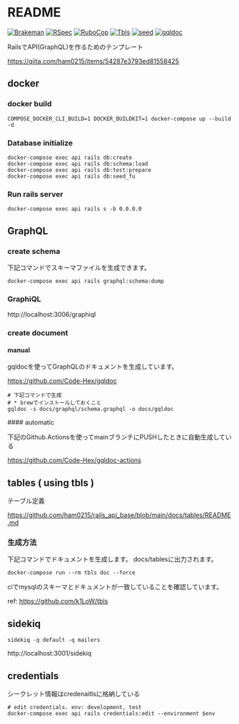 # README

[![Brakeman](https://github.com/ham0215/rails_api_base/actions/workflows/brakeman.yml/badge.svg?branch=main)](https://github.com/ham0215/rails_api_base/actions/workflows/brakeman.yml)
[![RSpec](https://github.com/ham0215/rails_api_base/actions/workflows/rspec.yml/badge.svg?branch=main)](https://github.com/ham0215/rails_api_base/actions/workflows/rspec.yml)
[![RuboCop](https://github.com/ham0215/rails_api_base/actions/workflows/rubocop.yml/badge.svg?branch=main)](https://github.com/ham0215/rails_api_base/actions/workflows/rubocop.yml)
[![Tbls](https://github.com/ham0215/rails_api_base/actions/workflows/tbls.yml/badge.svg?branch=main)](https://github.com/ham0215/rails_api_base/actions/workflows/tbls.yml)
[![seed](https://github.com/ham0215/rails_api_base/actions/workflows/seed.yml/badge.svg?branch=feature%2Frspec)](https://github.com/ham0215/rails_api_base/actions/workflows/seed.yml)
[![gqldoc](https://github.com/ham0215/rails_api_base/actions/workflows/gqldoc.yml/badge.svg?branch=main)](https://github.com/ham0215/rails_api_base/actions/workflows/gqldoc.yml)

RailsでAPI(GraphQL)を作るためのテンプレート

https://qiita.com/ham0215/items/54287e3793ed81558425

## docker

### docker build

```console
COMPOSE_DOCKER_CLI_BUILD=1 DOCKER_BUILDKIT=1 docker-compose up --build -d
```

### Database initialize

```console
docker-compose exec api rails db:create
docker-compose exec api rails db:schema:load
docker-compose exec api rails db:test:prepare
docker-compose exec api rails db:seed_fu
```

### Run rails server

```console
docker-compose exec api rails s -b 0.0.0.0
```

## GraphQL

### create schema

下記コマンドでスキーマファイルを生成できます。

```console
docker-compose exec api rails graphql:schema:dump
```

### GraphiQL

http://localhost:3006/graphiql

### create document

#### manual

gqldocを使ってGraphQLのドキュメントを生成しています。

https://github.com/Code-Hex/gqldoc

```console
# 下記コマンドで生成
# * brewでインストールしておくこと
gqldoc -s docs/graphql/schema.graphql -o docs/gqldoc
```

#### automatic

下記のGithub Actionsを使ってmainブランチにPUSHしたときに自動生成している

https://github.com/Code-Hex/gqldoc-actions

## tables ( using tbls )

テーブル定義

https://github.com/ham0215/rails_api_base/blob/main/docs/tables/README.md

### 生成方法

下記コマンドでドキュメントを生成します。
docs/tablesに出力されます。

```
docker-compose run --rm tbls doc --force
```

ciでmysqlのスキーマとドキュメントが一致していることを確認しています。

ref: https://github.com/k1LoW/tbls

## sidekiq

```console
sidekiq -q default -q mailers
```

http://localhost:3001/sidekiq

## credentials

シークレット情報はcredenaitlsに格納している

```console
# edit credentials. env: development, test
docker-compose exec api rails credentials:edit --environment $env
```

